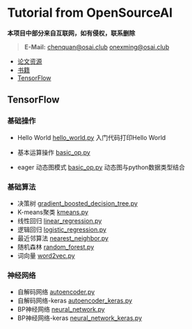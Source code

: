 # Tutorial from OpenSourceAI

**本项目中部分来自互联网，如有侵权，联系删除**

> **E-Mail:** chenquan@osai.club onexming@osai.club

- [论文资源](paper/README.md)
- [书籍](book/README.md)
- [TensorFlow](tensorflow/README.md)

## TensorFlow
### 基础操作
- Hello World [hello_world.py](tensorflow/example/basic_op/hello_world.py) 入门代码打印Hello World

- 基本运算操作 [basic_op.py](tensorflow/example/basic_op/basic_op.py) 

- eager 动态图模式 [basic_op.py](tensorflow/example/basic_op/eager_api.py) 动态图与python数据类型结合

### 基础算法
- 决策树 [gradient_boosted_decision_tree.py](tensorflow/example/basic_model/gradient_boosted_decision_tree.py)
- K-means聚类 [kmeans.py](tensorflow/example/basic_model/kmeans.py)
- 线性回归 [linear_regression.py](tensorflow/example/basic_model/linear_regression.py)
- 逻辑回归 [logistic_regression.py](tensorflow/example/basic_model/logistic_regression.py)
- 最近邻算法 [nearest_neighbor.py](tensorflow/example/basic_model/nearest_neighbor.py)
- 随机森林 [random_forest.py](tensorflow/example/basic_model/random_forest.py)
- 词向量 [word2vec.py](tensorflow/example/basic_model/word2vec.py)



### 神经网络
- 自解码网络 [autoencoder.py](tensorflow/example/NN/autoencoder.py)
- 自解码网络-keras [autoencoder_keras.py](tensorflow/example/NN/autoencoder_keras.py)
- BP神经网络 [neural_network.py](tensorflow/example/NN/neural_network.py)
- BP神经网络-keras [neural_network_keras.py](tensorflow/example/NN/neural_network_keras.py)